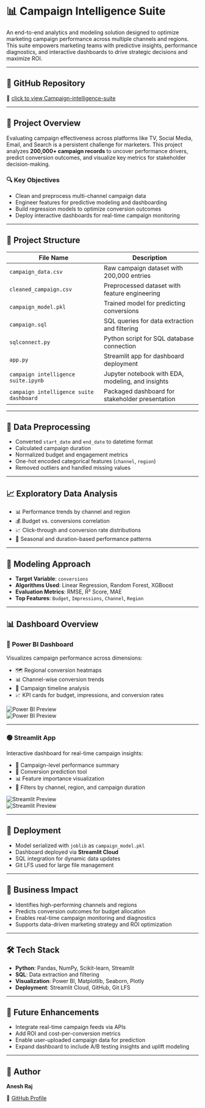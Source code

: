 # 📊 Campaign Intelligence Suite

An end-to-end analytics and modeling solution designed to optimize marketing campaign performance across multiple channels and regions. This suite empowers marketing teams with predictive insights, performance diagnostics, and interactive dashboards to drive strategic decisions and maximize ROI.

---

## 🚗 GitHub Repository  
🔗 [click to view Campaign-intelligence-suite](https://github.com/aneshraj-data-96/Campaign-intelligence-suite)

---

## 🧠 Project Overview

Evaluating campaign effectiveness across platforms like TV, Social Media, Email, and Search is a persistent challenge for marketers. This project analyzes **200,000+ campaign records** to uncover performance drivers, predict conversion outcomes, and visualize key metrics for stakeholder decision-making.

### 🔍 Key Objectives

- Clean and preprocess multi-channel campaign data  
- Engineer features for predictive modeling and dashboarding  
- Build regression models to optimize conversion outcomes  
- Deploy interactive dashboards for real-time campaign monitoring  

---

## 📁 Project Structure

| File Name                              | Description                                                                 |
|----------------------------------------|-----------------------------------------------------------------------------|
| `campaign_data.csv`                    | Raw campaign dataset with 200,000 entries                                  |
| `cleaned_campaign.csv`                 | Preprocessed dataset with feature engineering                              |
| `campaign_model.pkl`                   | Trained model for predicting conversions                                   |
| `campaign.sql`                         | SQL queries for data extraction and filtering                              |
| `sqlconnect.py`                        | Python script for SQL database connection                                  |
| `app.py`                               | Streamlit app for dashboard deployment                                     |
| `campaign intelligence suite.ipynb`    | Jupyter notebook with EDA, modeling, and insights                          |
| `campaign intelligence suite dashboard`| Packaged dashboard for stakeholder presentation                            |

---

## 🧹 Data Preprocessing

- Converted `start_date` and `end_date` to datetime format  
- Calculated campaign duration  
- Normalized budget and engagement metrics  
- One-hot encoded categorical features (`channel`, `region`)  
- Removed outliers and handled missing values  

---

## 📈 Exploratory Data Analysis

- 📊 Performance trends by channel and region  
- 💰 Budget vs. conversions correlation  
- 📈 Click-through and conversion rate distributions  
- 📅 Seasonal and duration-based performance patterns  

---

## 🤖 Modeling Approach

- **Target Variable**: `conversions`  
- **Algorithms Used**: Linear Regression, Random Forest, XGBoost  
- **Evaluation Metrics**: RMSE, R² Score, MAE  
- **Top Features**: `Budget`, `Impressions`, `Channel`, `Region`  

---

## 📊 Dashboard Overview

### 🔷 Power BI Dashboard  
Visualizes campaign performance across dimensions:

- 🗺️ Regional conversion heatmaps  
- 📊 Channel-wise conversion trends  
- 📅 Campaign timeline analysis  
- 📈 KPI cards for budget, impressions, and conversion rates  

![Power BI Preview](https://image2url.com/images/1755692537776-dc5c5f78-5f17-4827-9525-b1dcb926c37f.png)  
![Power BI Preview](https://image2url.com/images/1755871767599-795ecd6c-cf59-422e-82e1-0250e55558f7.png)

---

### 🟢 Streamlit App  
Interactive dashboard for real-time campaign insights:

- 📍 Campaign-level performance summary  
- 🔮 Conversion prediction tool  
- 📊 Feature importance visualization  
- 📍 Filters by channel, region, and campaign duration  

![Streamlit Preview](https://image2url.com/images/1755871786205-7f349425-cd26-421f-948f-ba396ba60b42.png)  
![Streamlit Preview](https://image2url.com/images/1755871817425-4fdf5b64-f71c-46c5-b16c-c8ca8d515093.png)

---

## 🚀 Deployment

- Model serialized with `joblib` as `campaign_model.pkl`  
- Dashboard deployed via **Streamlit Cloud**  
- SQL integration for dynamic data updates  
- Git LFS used for large file management  

---

## 🧠 Business Impact

- Identifies high-performing channels and regions  
- Predicts conversion outcomes for budget allocation  
- Enables real-time campaign monitoring and diagnostics  
- Supports data-driven marketing strategy and ROI optimization  

---

## 🛠️ Tech Stack

- **Python**: Pandas, NumPy, Scikit-learn, Streamlit  
- **SQL**: Data extraction and filtering  
- **Visualization**: Power BI, Matplotlib, Seaborn, Plotly  
- **Deployment**: Streamlit Cloud, GitHub, Git LFS  

---

## 📌 Future Enhancements

- Integrate real-time campaign feeds via APIs  
- Add ROI and cost-per-conversion metrics  
- Enable user-uploaded campaign data for prediction  
- Expand dashboard to include A/B testing insights and uplift modeling  

---

## 👤 Author

**Anesh Raj**  
 
🔗 [GitHub Profile](https://github.com/aneshraj-data-96)
